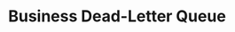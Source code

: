 ---
layout: page
title: Business Dead-Letter Queue
permalink: /Event-Driven-Architectures/Enterprise-Integration-Patterns/Business-Dead-Letter-Queue
parent: Enterprise Integration Patterns
grand_parent: Event Driven Architectures
nav_order: 2
---